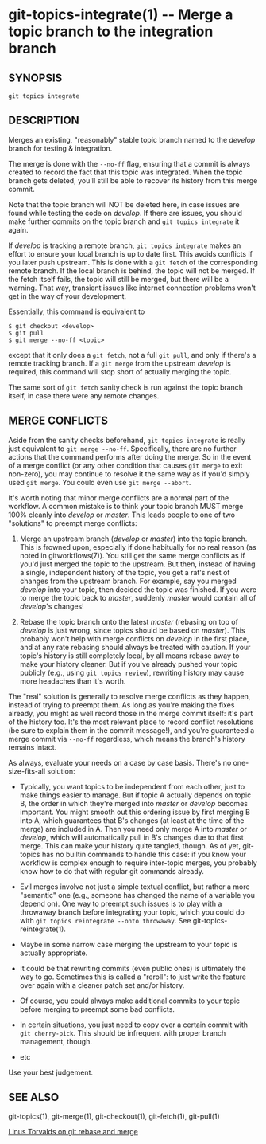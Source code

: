 # git-topics-integrate(1) -- Merge a topic branch to the integration branch

## SYNOPSIS

`git topics integrate` <topic>

## DESCRIPTION

Merges an existing, "reasonably" stable topic branch named <topic> to the
_develop_ branch for testing & integration.

The merge is done with the `--no-ff` flag, ensuring that a commit is always
created to record the fact that this topic was integrated. When the topic
branch gets deleted, you'll still be able to recover its history from this
merge commit.

Note that the topic branch will NOT be deleted here, in case issues are found
while testing the code on _develop_. If there are issues, you should make
further commits on the topic branch and `git topics integrate` it again.

If _develop_ is tracking a remote branch, `git topics integrate` makes an
effort to ensure your local branch is up to date first. This avoids conflicts
if you later push upstream. This is done with a `git fetch` of the
corresponding remote branch. If the local branch is behind, the topic will not
be merged. If the fetch itself fails, the topic will still be merged, but there
will be a warning. That way, transient issues like internet connection problems
won't get in the way of your development.

Essentially, this command is equivalent to

    $ git checkout <develop>
    $ git pull
    $ git merge --no-ff <topic>

except that it only does a `git fetch`, not a full `git pull`, and only if
there's a remote tracking branch. If a `git merge` from the upstream _develop_
is required, this command will stop short of actually merging the topic.

The same sort of `git fetch` sanity check is run against the topic branch
itself, in case there were any remote changes.

## MERGE CONFLICTS

Aside from the sanity checks beforehand, `git topics integrate` is really just
equivalent to `git merge --no-ff`. Specifically, there are no further actions
that the command performs after doing the merge. So in the event of a merge
conflict (or any other condition that causes `git merge` to exit non-zero), you
may continue to resolve it the same way as if you'd simply used `git merge`.
You could even use `git merge --abort`.

It's worth noting that minor merge conflicts are a normal part of the workflow.
A common mistake is to think your topic branch MUST merge 100% cleanly into
_develop_ or _master_. This leads people to one of two "solutions" to preempt
merge conflicts:

1. Merge an upstream branch (_develop_ or _master_) into the topic branch. This
   is frowned upon, especially if done habitually for no real reason (as noted
   in gitworkflows(7)). You still get the same merge conflicts as if you'd just
   merged the topic to the upstream. But then, instead of having a single,
   independent history of the topic, you get a rat's nest of changes from the
   upstream branch. For example, say you merged _develop_ into your topic, then
   decided the topic was finished. If you were to merge the topic back to
   _master_, suddenly _master_ would contain all of _develop_'s changes!

2. Rebase the topic branch onto the latest _master_ (rebasing on top of
   _develop_ is just wrong, since topics should be based on _master_). This
   probably won't help with merge conflicts on _develop_ in the first place,
   and at any rate rebasing should always be treated with caution. If your
   topic's history is still completely local, by all means rebase away to make
   your history cleaner. But if you've already pushed your topic publicly
   (e.g., using `git topics review`), rewriting history may cause more
   headaches than it's worth.

The "real" solution is generally to resolve merge conflicts as they happen,
instead of trying to preempt them. As long as you're making the fixes already,
you might as well record those in the merge commit itself: it's part of the
history too. It's the most relevant place to record conflict resolutions (be
sure to explain them in the commit message!), and you're guaranteed a merge
commit via `--no-ff` regardless, which means the branch's history remains
intact.

As always, evaluate your needs on a case by case basis. There's no
one-size-fits-all solution:

* Typically, you want topics to be independent from each other, just to make
  things easier to manage. But if topic A actually depends on topic B, the
  order in which they're merged into _master_ or _develop_ becomes important.
  You might smooth out this ordering issue by first merging B into A, which
  guarantees that B's changes (at least at the time of the merge) are included
  in A. Then you need only merge A into _master_ or _develop_, which will
  automatically pull in B's changes due to that first merge. This can make your
  history quite tangled, though. As of yet, git-topics has no builtin commands
  to handle this case: if you know your workflow is complex enough to require
  inter-topic merges, you probably know how to do that with regular git
  commands already.

* Evil merges involve not just a simple textual conflict, but rather a more
  "semantic" one (e.g., someone has changed the name of a variable you depend
  on). One way to preempt such issues is to play with a throwaway branch before
  integrating your topic, which you could do with `git topics reintegrate
  --onto throwaway`. See git-topics-reintegrate(1).

* Maybe in some narrow case merging the upstream to your topic is actually
  appropriate.

* It could be that rewriting commits (even public ones) is ultimately the way
  to go. Sometimes this is called a "reroll": to just write the feature over
  again with a cleaner patch set and/or history.

* Of course, you could always make additional commits to your topic before
  merging to preempt some bad conflicts.

* In certain situations, you just need to copy over a certain commit with `git
  cherry-pick`. This should be infrequent with proper branch management,
  though.

* etc

Use your best judgement.

## SEE ALSO

git-topics(1), git-merge(1), git-checkout(1), git-fetch(1), git-pull(1)

[Linus Torvalds on git rebase and merge](http://www.mail-archive.com/dri-devel@lists.sourceforge.net/msg39091.html)
